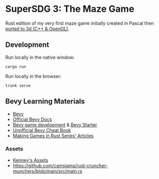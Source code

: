 # SuperSDG 3: The Maze Game

Rust edition of my very first maze game initially created in Pascal
then [ported to 3d (C++ & OpenGL)](https://sergeytihon.com/2013/03/16/supersdg2-the-maze-game-с-opengl/).

## Development

Run locally in the native window:

```shell
cargo run
```

Run locally in the browser:

```shell
trunk serve
```

## Bevy Learning Materials

- [Bevy](https://bevyengine.org/)
- [Official Bevy Docs](https://docs.rs/bevy/latest/bevy/)
- [Bevy game development](https://taintedcoders.com) & [Bevy Starter](https://github.com/nolantait/bevy-starter/)
- [Unofficial Bevy Cheat Book](https://bevy-cheatbook.github.io/tutorial.html)
- [Making Games in Rust Series' Articles](https://dev.to/sbelzile/series/16367)

### Assets

- [Kenney's Assets](https://kenney.nl/assets)
- <https://github.com/camsjams/rust-cruncher-munchers/blob/main/src/main.rs>
